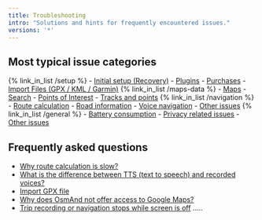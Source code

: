 ```yaml
---
title: Troubleshooting
intro: "Solutions and hints for frequently encountered issues."
versions: '*'
---
```


## Most typical issue categories

{% link_in_list /setup %}
    - [Initial setup (Recovery)](troubleshooting/setup#initial-setup)
    - [Plugins](troubleshooting/setup#plugins)
    - [Purchases](troubleshooting/setup#purchases)
    - [Import Files (GPX / KML / Garmin)](troubleshooting/setup#import-files)
{% link_in_list /maps-data %}
    - [Maps](troubleshooting/maps-data#maps)
    - [Search](troubleshooting/maps-data#search)
    - [Points of Interest](troubleshooting/maps-data#points-of-interest)
    - [Tracks and points](troubleshooting/maps-data#tracks-and-points)
{% link_in_list /navigation %}
    - [Route calculation](troubleshooting/navigation#route-calculation)
    - [Road information](troubleshooting/navigation#road-information)
    - [Voice navigation](troubleshooting/navigation#voice-navigation)
    - [Other issues](troubleshooting/navigation#other)
{% link_in_list /general %}
    - [Battery consumption](troubleshooting/general#battery)
    - [Privacy related issues](troubleshooting/general#privacy)
    - [Other issues](troubleshooting/general#other)

## Frequently asked questions

- [Why route calculation is slow?](troubleshooting/navigation/#route-calculation-is-slow)
- [What is the difference between TTS (text to speech) and recorded voices?](troubleshooting/navigation/#what-is-the-difference-between-tts-text-to-speech-and-recorded-voices)
- [Import GPX file](troubleshooting/setup#i-have-a-gpx-file-how-do-i-get-it-into-osmand)
- [Why does OsmAnd not offer access to Google Maps?](troubleshooting/maps-data#why-does-osmand-not-offer-access-to-google-maps)
- [Trip recording or navigation stops while screen is off](troubleshooting/general#trip-recording-stops-while-screen-is-off)
.....



